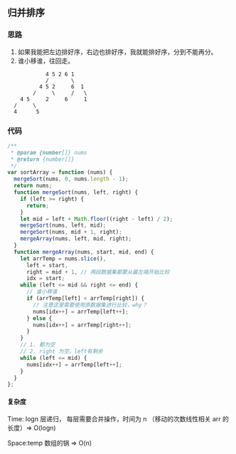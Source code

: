 ## 归并排序

### 思路

1. 如果我能把左边排好序，右边也排好序，我就能排好序，分到不能再分。
2. 谁小移谁，往回走。

```
            4 5 2 6 1
            /       \
          4 5 2     6  1
        /     \     /   \
    4 5     2     6     1
  /     \
  4      5
```

### 代码

```js
/**
 * @param {number[]} nums
 * @return {number[]}
 */
var sortArray = function (nums) {
  mergeSort(nums, 0, nums.length - 1);
  return nums;
  function mergeSort(nums, left, right) {
    if (left >= right) {
      return;
    }
    let mid = left + Math.floor((right - left) / 2);
    mergeSort(nums, left, mid);
    mergeSort(nums, mid + 1, right);
    mergeArray(nums, left, mid, right);
  }
  function mergeArray(nums, start, mid, end) {
    let arrTemp = nums.slice(),
      left = start,
      right = mid + 1, // 两段数据集都要从最左端开始比较
      idx = start;
    while (left <= mid && right <= end) {
      // 谁小移谁
      if (arrTemp[left] < arrTemp[right]) {
        // 注意这里需要使用原数据集进行比较，why？
        nums[idx++] = arrTemp[left++];
      } else {
        nums[idx++] = arrTemp[right++];
      }
    }
    // 1. 都为空
    // 2. right 为空，left有剩余
    while (left <= mid) {
      nums[idx++] = arrTemp[left++];
    }
  }
};
```

#### 复杂度

Time: logn 层递归， 每层需要合并操作，时间为 n （移动的次数线性相关 arr 的长度）=> O(logn)

Space:temp 数组的锅 => O(n)

